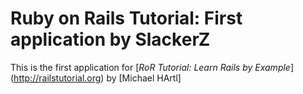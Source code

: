 # Ruby on Rails Tutorial: First application by SlackerZ

This is the first application for 
[*RoR Tutorial: Learn Rails by Example*] (http://railstutorial.org) by [Michael HArtl]